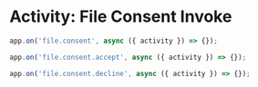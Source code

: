 # Activity: File Consent Invoke

<!-- langtabs-start -->
```typescript
app.on('file.consent', async ({ activity }) => {});

app.on('file.consent.accept', async ({ activity }) => {});

app.on('file.consent.decline', async ({ activity }) => {});
```
<!-- langtabs-end -->
